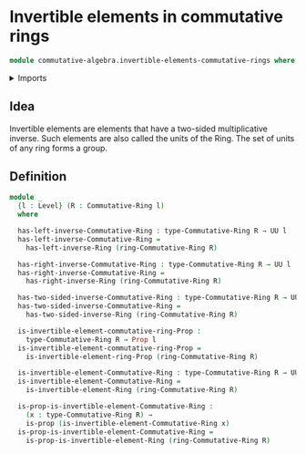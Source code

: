 # Invertible elements in commutative rings

```agda
module commutative-algebra.invertible-elements-commutative-rings where
```

<details><summary>Imports</summary>

```agda
open import commutative-algebra.commutative-rings

open import foundation.propositions
open import foundation.universe-levels

open import ring-theory.invertible-elements-rings
open import ring-theory.rings
```

</details>

## Idea

Invertible elements are elements that have a two-sided multiplicative inverse.
Such elements are also called the units of the Ring. The set of units of any
ring forms a group.

## Definition

```agda
module _
  {l : Level} (R : Commutative-Ring l)
  where

  has-left-inverse-Commutative-Ring : type-Commutative-Ring R → UU l
  has-left-inverse-Commutative-Ring =
    has-left-inverse-Ring (ring-Commutative-Ring R)

  has-right-inverse-Commutative-Ring : type-Commutative-Ring R → UU l
  has-right-inverse-Commutative-Ring =
    has-right-inverse-Ring (ring-Commutative-Ring R)

  has-two-sided-inverse-Commutative-Ring : type-Commutative-Ring R → UU l
  has-two-sided-inverse-Commutative-Ring =
    has-two-sided-inverse-Ring (ring-Commutative-Ring R)

  is-invertible-element-commutative-ring-Prop :
    type-Commutative-Ring R → Prop l
  is-invertible-element-commutative-ring-Prop =
    is-invertible-element-ring-Prop (ring-Commutative-Ring R)

  is-invertible-element-Commutative-Ring : type-Commutative-Ring R → UU l
  is-invertible-element-Commutative-Ring =
    is-invertible-element-Ring (ring-Commutative-Ring R)

  is-prop-is-invertible-element-Commutative-Ring :
    (x : type-Commutative-Ring R) →
    is-prop (is-invertible-element-Commutative-Ring x)
  is-prop-is-invertible-element-Commutative-Ring =
    is-prop-is-invertible-element-Ring (ring-Commutative-Ring R)
```
